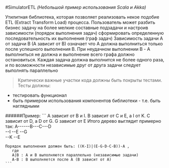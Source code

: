 #SimulatorETL
_(Небольшой пример использования Scala и Akka)_

Утилитная библиотека, которая позволяет реализовать некое подобие ETL (Extract Transform Load) процесса.
Пользователь может разбить бизнес задачу на более мелкие составные подзадачи и настроив зависимости (порядок выполнения задач) сформировать определенную последовательность их выполнения (граф задач)
Зависимость задачи A от задачи B (A зависит от B) означает что A должна выполниться только после успешного выполнения В. При неудачном выполнении B - А выполниться не должна и выполнение всего графа должно остановиться.
Каждая задача должна выполнится не более одного раза, и по возможности независимые друг от друга задачи следует выполнять параллельно

> Критически важные участки кода должны быть покрыты тестами. Тесты должны:
* тестировать функционал
* быть примером использования компонентов библиотеки - т.е. быть наглядными

######Пример:
	```
	A зависит от B и I. B зависит от С и E, а I от K. C зависит от D, а D от G. G зависит от E
	Итого дерево выглядит примерно так:
	        A------B---C---D      
	         \--I   \--E    \--G      
	             \--K           \--E  
	
	Порядок выполнения должен быть: ((K-I)|(E-G-D-C-B))-A , 
	   где
	   A|B : A и B выполняются параллельно (независимые задачи)
	   A-B : B выполняется после A (В зависит от A)
	```
